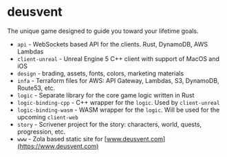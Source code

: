 # deusvent

The unique game designed to guide you toward your lifetime goals.

- `api` - WebSockets based API for the clients. Rust, DynamoDB, AWS Lambdas
- `client-unreal` - Unreal Engine 5 C++ client with support of MacOS and iOS
- `design` - brading, assets, fonts, colors, marketing materials
- `infa` - Terraform files for AWS: API Gateway, Lambdas, S3, DynamoDB, Route53, etc.
- `logic` - Separate library for the core game logic written in Rust
- `logic-binding-cpp` - C++ wrapper for the `logic`. Used by `client-unreal`
- `logic-binding-wasm` - WASM wrapper for the `logic`. Will be used for the upcoming `client-web`
- `story` - Scrivener project for the story: characters, world, quests, progression, etc.
- `www` - Zola based static site for [www.deusvent.com](https://www.deusvent.com)
